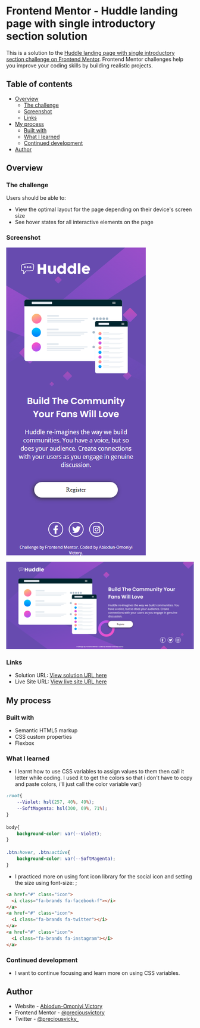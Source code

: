 # Frontend Mentor - Huddle landing page with single introductory section solution

This is a solution to the [Huddle landing page with single introductory section challenge on Frontend Mentor](https://www.frontendmentor.io/challenges/huddle-landing-page-with-a-single-introductory-section-B_2Wvxgi0). Frontend Mentor challenges help you improve your coding skills by building realistic projects. 

## Table of contents

- [Overview](#overview)
  - [The challenge](#the-challenge)
  - [Screenshot](#screenshot)
  - [Links](#links)
- [My process](#my-process)
  - [Built with](#built-with)
  - [What I learned](#what-i-learned)
  - [Continued development](#continued-development)
- [Author](#author)


## Overview

### The challenge

Users should be able to:

- View the optimal layout for the page depending on their device's screen size
- See hover states for all interactive elements on the page

### Screenshot

![](./images/Huddle%20landing%20page%20with%20single%20introductory%20section%20mobile%20view.png)

![](./images/Huddle%20landing%20page%20with%20single%20introductory%20section.png)


### Links

- Solution URL: [View solution URL here](https://github.com/preciousvictory/Huddle-landing-page-with-single-introductory-section-)
- Live Site URL: [View live site URL here](https://preciousvictory.github.io/Huddle-landing-page-with-single-introductory-section-/)

## My process

### Built with

- Semantic HTML5 markup
- CSS custom properties
- Flexbox


### What I learned

- I learnt how to use CSS variables to assign values to them then call it letter while coding. I used it to get the colors so that i don't have to copy and paste colors, i'll just call the color variable var()
```css
:root{
    --Violet: hsl(257, 40%, 49%);
    --SoftMagenta: hsl(300, 69%, 71%);
}

body{
    background-color: var(--Violet);
}

.btn:hover, .btn:active{
    background-color: var(--SoftMagenta);
}
```

- I practiced more on using font icon library for the social icon and setting the size using font-size: ;

```html
<a href="#" class="icon">
  <i class="fa-brands fa-facebook-f"></i>
</a>
<a href="#" class="icon">
  <i class="fa-brands fa-twitter"></i>
</a>
<a href="#" class="icon">
  <i class="fa-brands fa-instagram"></i>
</a>
```


### Continued development

- I want to continue focusing and learn more on using CSS variables.

## Author

- Website - [Abiodun-Omoniyi Victory](https://preciousvictory.github.io/order-summary-component-main-frontendmentor/)
- Frontend Mentor - [@preciousvictory](https://www.frontendmentor.io/profile/preciousvictory)
- Twitter - [@preciousvicky_](https://www.twitter.com/preciousvicky_)
